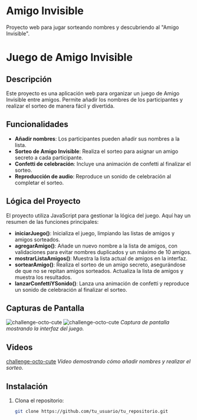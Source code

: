 # Amigo Invisible
Proyecto web para jugar sorteando nombres y descubriendo al "Amigo Invisible".
# Juego de Amigo Invisible

## Descripción
Este proyecto es una aplicación web para organizar un juego de Amigo Invisible entre amigos. Permite añadir los nombres de los participantes y realizar el sorteo de manera fácil y divertida.

## Funcionalidades
- **Añadir nombres**: Los participantes pueden añadir sus nombres a la lista.
- **Sorteo de Amigo Invisible**: Realiza el sorteo para asignar un amigo secreto a cada participante.
- **Confetti de celebración**: Incluye una animación de confetti al finalizar el sorteo.
- **Reproducción de audio**: Reproduce un sonido de celebración al completar el sorteo.

## Lógica del Proyecto
El proyecto utiliza JavaScript para gestionar la lógica del juego. Aquí hay un resumen de las funciones principales:

- **iniciarJuego()**: Inicializa el juego, limpiando las listas de amigos y amigos sorteados.
- **agregarAmigo()**: Añade un nuevo nombre a la lista de amigos, con validaciones para evitar nombres duplicados y un máximo de 10 amigos.
- **mostrarListaAmigos()**: Muestra la lista actual de amigos en la interfaz.
- **sortearAmigo()**: Realiza el sorteo de un amigo secreto, asegurándose de que no se repitan amigos sorteados. Actualiza la lista de amigos y muestra los resultados.
- **lanzarConfettiYSonido()**: Lanza una animación de confetti y reproduce un sonido de celebración al finalizar el sorteo.

## Capturas de Pantalla
![challenge-octo-cute](assets/captura.png)
![challenge-octo-cute](assets/captura1.png)
*Captura de pantalla mostrando la interfaz del juego.*

## Videos
[challenge-octo-cute](assets/miVideo)
*Video demostrando cómo añadir nombres y realizar el sorteo.*

## Instalación
1. Clona el repositorio:
   ```bash
   git clone https://github.com/tu_usuario/tu_repositorio.git
